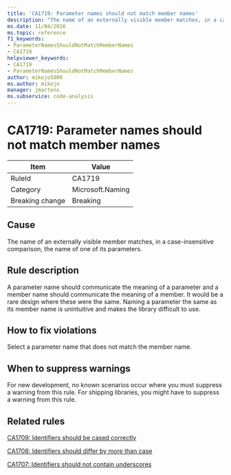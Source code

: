 ```yaml
---
title: 'CA1719: Parameter names should not match member names'
description: "The name of an externally visible member matches, in a case-insensitive comparison, the name of one of its parameters."
ms.date: 11/04/2016
ms.topic: reference
f1_keywords:
- ParameterNamesShouldNotMatchMemberNames
- CA1719
helpviewer_keywords:
- CA1719
- ParameterNamesShouldNotMatchMemberNames
author: mikejo5000
ms.author: mikejo
manager: jmartens
ms.subservice: code-analysis
---
```

# CA1719: Parameter names should not match member names

|Item|Value|
|-|-|
|RuleId|CA1719|
|Category|Microsoft.Naming|
|Breaking change|Breaking|

## Cause
The name of an externally visible member matches, in a case-insensitive comparison, the name of one of its parameters.

## Rule description
A parameter name should communicate the meaning of a parameter and a member name should communicate the meaning of a member. It would be a rare design where these were the same. Naming a parameter the same as its member name is unintuitive and makes the library difficult to use.

## How to fix violations
Select a parameter name that does not match the member name.

## When to suppress warnings
For new development, no known scenarios occur where you must suppress a warning from this rule. For shipping libraries, you might have to suppress a warning from this rule.

## Related rules
[CA1709: Identifiers should be cased correctly](../code-quality/ca1709.md)

[CA1708: Identifiers should differ by more than case](/dotnet/fundamentals/code-analysis/quality-rules/ca1708)

[CA1707: Identifiers should not contain underscores](/dotnet/fundamentals/code-analysis/quality-rules/ca1707)
